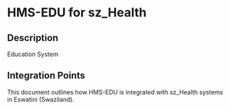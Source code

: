 # HMS-EDU for sz_Health

## Description

Education System

## Integration Points

This document outlines how HMS-EDU is integrated with sz_Health systems in Eswatini (Swaziland).
